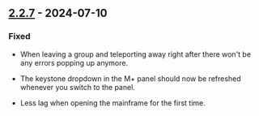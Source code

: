 ## [2.2.7](https://github.com/NintendoLink07/MythicIOGrabber/releases/tag/2.2.7) - 2024-07-10

### Fixed

- When leaving a group and teleporting away right after there won't be any errors popping up anymore.

- The keystone dropdown in the M+ panel should now be refreshed whenever you switch to the panel.

- Less lag when opening the mainframe for the first time.